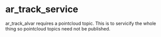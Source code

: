 ar_track_service
================

ar_track_alvar requires a pointcloud topic. This is to servicify the whole thing so pointcloud topics need not be published.
